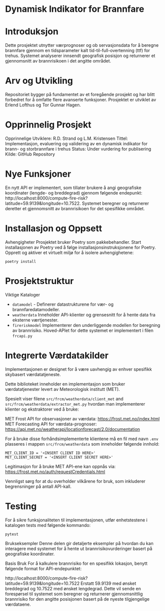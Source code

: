 # Dynamisk Indikator for Brannfare

# Introduksjon
Dette prosjektet utnytter værprognoser og ob servasjonsdata for å beregne brannfare gjennom en tidsparameter kalt tid-til-full-overtenning (ttf) for trehus. Systemet analyserer innsendt geografisk posisjon og returnerer et gjennomsnitt av brannrisikoen i det angitte området.

# Arv og Utvikling
Repositoriet bygger på fundamentet av et foregående prosjekt og har blitt forbedret for å omfatte flere avanserte funksjoner. Prosjektet er utviklet av Erlend Lofthus og Tor Gunnar Hagen.

# Opprinnelig Prosjekt
Opprinnelige Utviklere: R.D. Strand og L.M. Kristensen
Tittel: Implementasjon, evaluering og validering av en dynamisk indikator for brann- og storbrannfare i trehus
Status: Under vurdering for publisering
Kilde: GitHub Repository

# Nye Funksjoner
En nytt API er implementert, som tillater brukere å angi geografiske koordinater (lengde- og breddegrad) gjennom følgende endepunkt: http://localhost:8000/compute-fire-risk?latitude=59.9139&longitude=10.7522. Systemet beregner og returnerer deretter et gjennomsnitt av brannrisikoen for det spesifikke området.

# Installasjon og Oppsett
Avhengigheter
Prosjektet bruker Poetry som pakkebehandler. Start installasjonen av Poetry ved å følge installasjonsinstruksjonene for Poetry. Opprett og aktiver et virtuelt miljø for å isolere avhengighetene:

```
poetry install
```

# Prosjektstruktur
Viktige Kataloger
- `datamodel` - Definerer datastrukturene for vær- og brannfaredatamodeller.
- `weatherdata` Inneholder API-klienter og grensesnitt for å hente data fra eksterne værtjenester.
- `fireriskmodel` Implementerer den underliggende modellen for beregning av brannrisiko.
Hoved-APIet for dette systemet er implementert i filen `frcapi.py`

# Integrerte Værdatakilder
Implementasjonen er designet for å være uavhengig av enhver spesifikk skybasert værdatatjeneste.

Dette biblioteket inneholder en implementasjon som bruker værdatatjenester levert av Meteorologisk institutt (MET).

Spesielt viser filene `src/frcm/weatherdata/client_met` and `src/frcm/weatherdata/extractor_met.py` hvordan man implementerer klienter og ekstraktorer ved å bruke:

MET Frost API for observasjoner av værdata: https://frost.met.no/index.html
MET Forecasting API for værdata-prognoser: https://api.met.no/weatherapi/locationforecast/2.0/documentation

For å bruke disse forhåndsimplementerte klientene må en fil med navn `.env` plasseres i mappen `src/frcm/weatherdata` som inneholder følgende innhold:

```
MET_CLIENT_ID = '<INSERT CLIENT ID HERE>'
MET_CLIENT_SECRET = '<INSERT CLIENT SECRET HERE>'
```
Legitimasjon for å bruke MET API-ene kan oppnås via: https://frost.met.no/auth/requestCredentials.html

Vennligst sørg for at du overholder vilkårene for bruk, som inkluderer begrensninger på antall API-kall.

# Testing
For å sikre funksjonaliteten til implementasjonen, utfør enhetstestene i katalogen tests med følgende kommando:

```
pytest
```

Brukseksempler
Denne delen gir detaljerte eksempler på hvordan du kan interagere med systemet for å hente ut brannrisikovurderinger basert på geografiske koordinater.

Basis Bruk
For å kalkulere brannrisiko for en spesifikk lokasjon, benytt følgende format for API-endepunktet:


http://localhost:8000/compute-fire-risk?latitude=59.9139&longitude=10.7522
Erstatt 59.9139 med ønsket breddegrad og 10.7522 med ønsket lengdegrad. Dette vil sende en forespørsel til systemet som beregner og returnerer gjennomsnittlig brannrisiko for den angitte posisjonen basert på de nyeste tilgjengelige værdataene.